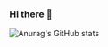 ### Hi there 👋

![Anurag's GitHub stats](https://github-readme-stats.vercel.app/api?username=kalinowski5&count_private=true)
